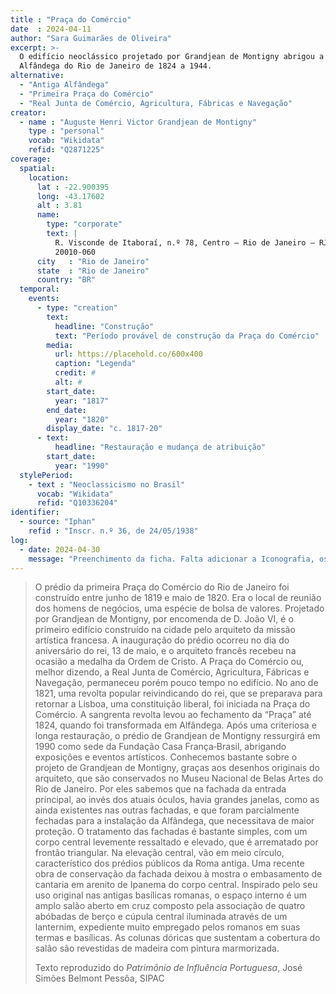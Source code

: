 ```yaml
---
title : "Praça do Comércio"
date  : 2024-04-11 
author: "Sara Guimarães de Oliveira" 
excerpt: >- 
  O edifício neoclássico projetado por Grandjean de Montigny abrigou a
  Alfândega do Rio de Janeiro de 1824 a 1944.
alternative:
  - "Antiga Alfândega"
  - "Primeira Praça do Comércio"
  - "Real Junta de Comércio, Agricultura, Fábricas e Navegação"
creator:
  - name : "Auguste Henri Victor Grandjean de Montigny"
    type : "personal"
    vocab: "Wikidata"
    refid: "Q2871225"
coverage:
  spatial:
    location:
      lat : -22.900395
      long: -43.17602
      alt : 3.81
      name:
        type: "corporate"
        text: |
          R. Visconde de Itaboraí, n.º 78, Centro – Rio de Janeiro – RJ<br />
          20010-060
      city   : "Rio de Janeiro"
      state  : "Rio de Janeiro"
      country: "BR"
  temporal:
    events:
      - type: "creation"
        text:
          headline: "Construção"
          text: "Período provável de construção da Praça do Comércio"
        media:
          url: https://placehold.co/600x400
          caption: "Legenda"
          credit: #
          alt: #
        start_date:
          year: "1817"
        end_date:
          year: "1820"
        display_date: "c. 1817-20"
      - text:
          headline: "Restauração e mudança de atribuição"
        start_date:
          year: "1990"
  stylePeriod:
    - text : "Neoclassicismo no Brasil"
      vocab: "Wikidata"
      refid: "Q10336204"
identifier:
  - source: "Iphan"
    refid : "Inscr. n.º 36, de 24/05/1938"
log:
  - date: 2024-04-30
    message: "Preenchimento da ficha. Falta adicionar a Iconografia, os DWGs e Docs"
---
```


<blockquote>

O prédio da primeira Praça do Comércio do Rio de Janeiro foi construído
entre junho de 1819 e maio de 1820. Era o local de reunião dos homens de
negócios, uma espécie de bolsa de valores. Projetado por Grandjean de
Montigny, por encomenda de D. João VI, é o primeiro edifício construído
na cidade pelo arquiteto da missão artística francesa. A inauguração do
prédio ocorreu no dia do aniversário do rei, 13 de maio, e o arquiteto
francês recebeu na ocasião a medalha da Ordem de Cristo. A Praça do
Comércio ou, melhor dizendo, a Real Junta de Comércio, Agricultura,
Fábricas e Navegação, permaneceu porém pouco tempo no edifício. No ano
de 1821, uma revolta popular reivindicando do rei, que se preparava para
retornar a Lisboa, uma constituição liberal, foi iniciada na Praça do
Comércio. A sangrenta revolta levou ao fechamento da “Praça” até 1824,
quando foi transformada em Alfândega. Após uma criteriosa e longa
restauração, o prédio de Grandjean de Montigny ressurgirá em 1990 como
sede da Fundação Casa França‐Brasil, abrigando exposições e eventos
artísticos. Conhecemos bastante sobre o projeto de Grandjean de
Montigny, graças aos desenhos originais do arquiteto, que são
conservados no Museu Nacional de Belas Artes do Rio de Janeiro. Por eles
sabemos que na fachada da entrada principal, ao invés dos atuais óculos,
havia grandes janelas, como as ainda existentes nas outras fachadas, e
que foram parcialmente fechadas para a instalação da Alfândega, que
necessitava de maior proteção. O tratamento das fachadas é bastante
simples, com um corpo central levemente ressaltado e elevado, que é
arrematado por frontão triangular. Na elevação central, vão em meio
círculo, característico dos prédios públicos da Roma antiga. Uma recente
obra de conservação da fachada deixou à mostra o embasamento de cantaria
em arenito de Ipanema do corpo central. Inspirado pelo seu uso original
nas antigas basílicas romanas, o espaço interno é um amplo salão aberto
em cruz composto pela associação de quatro abóbadas de berço e cúpula
central iluminada através de um lanternim, expediente muito empregado
pelos romanos em suas termas e basílicas. As colunas dóricas que
sustentam a cobertura do salão são revestidas de madeira com pintura
marmorizada.

  <footer class="figure-caption">Texto reproduzido do <cite>Patrimônio
  de Influência Portuguesa</cite>, José Simões Belmont Pessôa,
  SIPAC</footer>
</blockquote>
